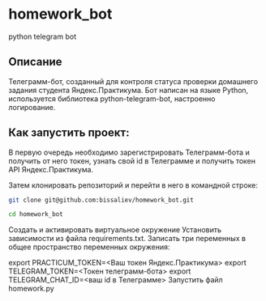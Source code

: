 # homework_bot
python telegram bot

## Описание
Телеграмм-бот, созданный для контроля статуса проверки домашнего задания студента Яндекс.Практикума. Бот написан на языке Python, используется библиотека python-telegram-bot, настроенно логирование.

## Как запустить проект:
В первую очередь необходимо зарегистрировать Телеграмм-бота и получить от него токен, узнать свой id в Телеграмме и получить токен API Яндекс.Практикума.

Затем клонировать репозиторий и перейти в него в командной строке:
```bash
git clone git@github.com:bissaliev/homework_bot.git
```
```bash
cd homework_bot
```
Cоздать и активировать виртуальное окружение
Установить зависимости из файла requirements.txt.
Записать три переменных в общее пространство переменных окружения:

export PRACTICUM_TOKEN=<Ваш токен Яндекс.Практикума>
export TELEGRAM_TOKEN=<Токен телеграмм-бота>
export TELEGRAM_CHAT_ID=<ваш id в Телеграмме>
Запустить файл homework.py
